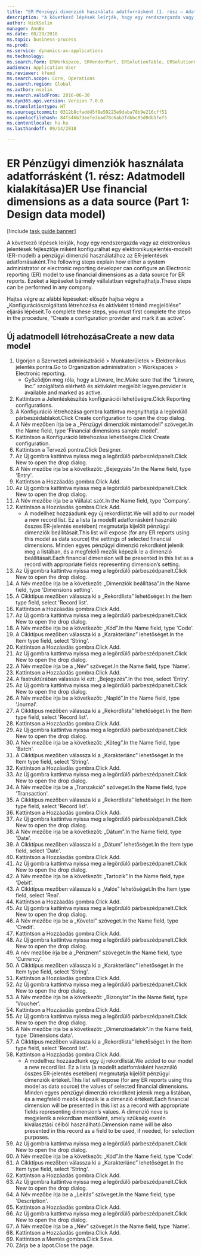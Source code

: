 ```yaml
--- 
title: "ER Pénzügyi dimenziók használata adatforrásként (1. rész – Adatmodell kialakítása)"
description: "A következő lépések leírják, hogy egy rendszergazda vagy az elektronikus jelentések fejlesztője miként konfigurálhat egy elektronikusjelentés-modellt (ER-modell) a pénzügyi dimenzió használatához az ER-jelentések adatforrásaként."
author: NickSelin
manager: AnnBe
ms.date: 08/29/2018
ms.topic: business-process
ms.prod: 
ms.service: dynamics-ax-applications
ms.technology: 
ms.search.form: ERWorkspace, ERVendorPart, ERSolutionTable, ERSolutionCreateDropDialog, ERDataModelDesigner, ERDataModelContentsItemCreationDialog
audience: Application User
ms.reviewer: kfend
ms.search.scope: Core, Operations
ms.search.region: Global
ms.author: nselin
ms.search.validFrom: 2016-06-30
ms.dyn365.ops.version: Version 7.0.0
ms.translationtype: HT
ms.sourcegitcommit: 0312b8cfadd45f8e59225e9daba78b9e216cff51
ms.openlocfilehash: 84f546b73eefe3ead78c6ab3fdbbc05d0db5fef5
ms.contentlocale: hu-hu
ms.lasthandoff: 09/14/2018

---
```

# <a name="er-use-financial-dimensions-as-a-data-source-part-1-design-data-model"></a><span data-ttu-id="fc5da-103">ER Pénzügyi dimenziók használata adatforrásként (1. rész: Adatmodell kialakítása)</span><span class="sxs-lookup"><span data-stu-id="fc5da-103">ER Use financial dimensions as a data source (Part 1: Design data model)</span></span>

[!include [task guide banner](../../includes/task-guide-banner.md)]

<span data-ttu-id="fc5da-104">A következő lépések leírják, hogy egy rendszergazda vagy az elektronikus jelentések fejlesztője miként konfigurálhat egy elektronikusjelentés-modellt (ER-modell) a pénzügyi dimenzió használatához az ER-jelentések adatforrásaként.</span><span class="sxs-lookup"><span data-stu-id="fc5da-104">The following steps explain how either a system administrator or electronic reporting developer can configure an Electronic reporting (ER) model to use financial dimensions as a data source for ER reports.</span></span> <span data-ttu-id="fc5da-105">Ezeket a lépéseket bármely vállalatban végrehajthatja.</span><span class="sxs-lookup"><span data-stu-id="fc5da-105">These steps can be performed in any company.</span></span>

<span data-ttu-id="fc5da-106">Hajtsa végre az alábbi lépéseket: először hajtsa végre a „Konfigurációszolgáltató létrehozása és aktívként történő megjelölése” eljárás lépéseit.</span><span class="sxs-lookup"><span data-stu-id="fc5da-106">To complete these steps, you must first complete the steps in the procedure, “Create a configuration provider and mark it as active”.</span></span>


## <a name="create-a-new-data-model"></a><span data-ttu-id="fc5da-107">Új adatmodell létrehozása</span><span class="sxs-lookup"><span data-stu-id="fc5da-107">Create a new data model</span></span>
1. <span data-ttu-id="fc5da-108">Ugorjon a Szervezeti adminisztráció > Munkaterületek > Elektronikus jelentés pontra.</span><span class="sxs-lookup"><span data-stu-id="fc5da-108">Go to Organization administration > Workspaces > Electronic reporting.</span></span>
    * <span data-ttu-id="fc5da-109">Győződjön meg róla, hogy a Litware, Inc.</span><span class="sxs-lookup"><span data-stu-id="fc5da-109">Make sure that the “Litware, Inc.”</span></span> <span data-ttu-id="fc5da-110">szolgáltató elérhető és aktívként megjelölt legyen.</span><span class="sxs-lookup"><span data-stu-id="fc5da-110">provider is available and marked as active.</span></span>  
2. <span data-ttu-id="fc5da-111">Kattintson a Jelentéskészítés konfigurációi lehetőségre.</span><span class="sxs-lookup"><span data-stu-id="fc5da-111">Click Reporting configurations.</span></span>
3. <span data-ttu-id="fc5da-112">A Konfiguráció létrehozása gombra kattintva megnyithatja a legördülő párbeszédablakot.</span><span class="sxs-lookup"><span data-stu-id="fc5da-112">Click Create configuration to open the drop dialog.</span></span>
4. <span data-ttu-id="fc5da-113">A Név mezőben írja be a „Pénzügyi dimenziók mintamodell” szöveget.</span><span class="sxs-lookup"><span data-stu-id="fc5da-113">In the Name field, type 'Financial dimensions sample model'.</span></span>
5. <span data-ttu-id="fc5da-114">Kattintson a Konfiguráció létrehozása lehetőségre.</span><span class="sxs-lookup"><span data-stu-id="fc5da-114">Click Create configuration.</span></span>
6. <span data-ttu-id="fc5da-115">Kattintson a Tervező pontra.</span><span class="sxs-lookup"><span data-stu-id="fc5da-115">Click Designer.</span></span>
7. <span data-ttu-id="fc5da-116">Az Új gombra kattintva nyissa meg a legördülő párbeszédpanelt.</span><span class="sxs-lookup"><span data-stu-id="fc5da-116">Click New to open the drop dialog.</span></span>
8. <span data-ttu-id="fc5da-117">A Név mezőbe írja be a következőt: „Bejegyzés”.</span><span class="sxs-lookup"><span data-stu-id="fc5da-117">In the Name field, type 'Entry'.</span></span>
9. <span data-ttu-id="fc5da-118">Kattintson a Hozzáadás gombra.</span><span class="sxs-lookup"><span data-stu-id="fc5da-118">Click Add.</span></span>
10. <span data-ttu-id="fc5da-119">Az Új gombra kattintva nyissa meg a legördülő párbeszédpanelt.</span><span class="sxs-lookup"><span data-stu-id="fc5da-119">Click New to open the drop dialog.</span></span>
11. <span data-ttu-id="fc5da-120">A Név mezőbe írja be a Vállalat szót.</span><span class="sxs-lookup"><span data-stu-id="fc5da-120">In the Name field, type 'Company'.</span></span>
12. <span data-ttu-id="fc5da-121">Kattintson a Hozzáadás gombra.</span><span class="sxs-lookup"><span data-stu-id="fc5da-121">Click Add.</span></span>
    * <span data-ttu-id="fc5da-122">A modellhez hozzáadunk egy új rekordlistát.</span><span class="sxs-lookup"><span data-stu-id="fc5da-122">We will add to our model a new record list.</span></span> <span data-ttu-id="fc5da-123">Ez a lista (a modellt adatforrásként használó összes ER-jelentés esetében) megmutatja kijelölt pénzügyi dimenziók beállításait.</span><span class="sxs-lookup"><span data-stu-id="fc5da-123">This list will expose (for any ER reports using this model as data source) the settings of selected financial dimensions.</span></span> <span data-ttu-id="fc5da-124">Minden egyes pénzügyi dimenzió rekordként jelenik meg a listában, és a megfelelő mezők képezik le a dimenzió beállításait.</span><span class="sxs-lookup"><span data-stu-id="fc5da-124">Each financial dimension will be presented in this list as a record with appropriate fields representing dimension’s setting.</span></span>  
13. <span data-ttu-id="fc5da-125">Az Új gombra kattintva nyissa meg a legördülő párbeszédpanelt.</span><span class="sxs-lookup"><span data-stu-id="fc5da-125">Click New to open the drop dialog.</span></span>
14. <span data-ttu-id="fc5da-126">A Név mezőbe írja be a következőt: „Dimenziók beállítása”.</span><span class="sxs-lookup"><span data-stu-id="fc5da-126">In the Name field, type 'Dimensions setting'.</span></span>
15. <span data-ttu-id="fc5da-127">A Cikktípus mezőben válassza ki a „Rekordlista” lehetőséget.</span><span class="sxs-lookup"><span data-stu-id="fc5da-127">In the Item type field, select 'Record list'.</span></span>
16. <span data-ttu-id="fc5da-128">Kattintson a Hozzáadás gombra.</span><span class="sxs-lookup"><span data-stu-id="fc5da-128">Click Add.</span></span>
17. <span data-ttu-id="fc5da-129">Az Új gombra kattintva nyissa meg a legördülő párbeszédpanelt.</span><span class="sxs-lookup"><span data-stu-id="fc5da-129">Click New to open the drop dialog.</span></span>
18. <span data-ttu-id="fc5da-130">A Név mezőbe írja be a következőt: „Kód”.</span><span class="sxs-lookup"><span data-stu-id="fc5da-130">In the Name field, type 'Code'.</span></span>
19. <span data-ttu-id="fc5da-131">A Cikktípus mezőben válassza ki a „Karakterlánc” lehetőséget.</span><span class="sxs-lookup"><span data-stu-id="fc5da-131">In the Item type field, select 'String'.</span></span>
20. <span data-ttu-id="fc5da-132">Kattintson a Hozzáadás gombra.</span><span class="sxs-lookup"><span data-stu-id="fc5da-132">Click Add.</span></span>
21. <span data-ttu-id="fc5da-133">Az Új gombra kattintva nyissa meg a legördülő párbeszédpanelt.</span><span class="sxs-lookup"><span data-stu-id="fc5da-133">Click New to open the drop dialog.</span></span>
22. <span data-ttu-id="fc5da-134">A Név mezőbe írja be a „Név” szöveget.</span><span class="sxs-lookup"><span data-stu-id="fc5da-134">In the Name field, type 'Name'.</span></span>
23. <span data-ttu-id="fc5da-135">Kattintson a Hozzáadás gombra.</span><span class="sxs-lookup"><span data-stu-id="fc5da-135">Click Add.</span></span>
24. <span data-ttu-id="fc5da-136">A fastruktúrában válassza ki ezt: „Bejegyzés”.</span><span class="sxs-lookup"><span data-stu-id="fc5da-136">In the tree, select 'Entry'.</span></span>
25. <span data-ttu-id="fc5da-137">Az Új gombra kattintva nyissa meg a legördülő párbeszédpanelt.</span><span class="sxs-lookup"><span data-stu-id="fc5da-137">Click New to open the drop dialog.</span></span>
26. <span data-ttu-id="fc5da-138">A Név mezőbe írja be a következőt: „Napló”.</span><span class="sxs-lookup"><span data-stu-id="fc5da-138">In the Name field, type 'Journal'.</span></span>
27. <span data-ttu-id="fc5da-139">A Cikktípus mezőben válassza ki a „Rekordlista” lehetőséget.</span><span class="sxs-lookup"><span data-stu-id="fc5da-139">In the Item type field, select 'Record list'.</span></span>
28. <span data-ttu-id="fc5da-140">Kattintson a Hozzáadás gombra.</span><span class="sxs-lookup"><span data-stu-id="fc5da-140">Click Add.</span></span>
29. <span data-ttu-id="fc5da-141">Az Új gombra kattintva nyissa meg a legördülő párbeszédpanelt.</span><span class="sxs-lookup"><span data-stu-id="fc5da-141">Click New to open the drop dialog.</span></span>
30. <span data-ttu-id="fc5da-142">A Név mezőbe írja be a következőt: „Köteg”.</span><span class="sxs-lookup"><span data-stu-id="fc5da-142">In the Name field, type 'Batch'.</span></span>
31. <span data-ttu-id="fc5da-143">A Cikktípus mezőben válassza ki a „Karakterlánc” lehetőséget.</span><span class="sxs-lookup"><span data-stu-id="fc5da-143">In the Item type field, select 'String'.</span></span>
32. <span data-ttu-id="fc5da-144">Kattintson a Hozzáadás gombra.</span><span class="sxs-lookup"><span data-stu-id="fc5da-144">Click Add.</span></span>
33. <span data-ttu-id="fc5da-145">Az Új gombra kattintva nyissa meg a legördülő párbeszédpanelt.</span><span class="sxs-lookup"><span data-stu-id="fc5da-145">Click New to open the drop dialog.</span></span>
34. <span data-ttu-id="fc5da-146">A Név mezőbe írja be a „Tranzakció” szöveget.</span><span class="sxs-lookup"><span data-stu-id="fc5da-146">In the Name field, type 'Transaction'.</span></span>
35. <span data-ttu-id="fc5da-147">A Cikktípus mezőben válassza ki a „Rekordlista” lehetőséget.</span><span class="sxs-lookup"><span data-stu-id="fc5da-147">In the Item type field, select 'Record list'.</span></span>
36. <span data-ttu-id="fc5da-148">Kattintson a Hozzáadás gombra.</span><span class="sxs-lookup"><span data-stu-id="fc5da-148">Click Add.</span></span>
37. <span data-ttu-id="fc5da-149">Az Új gombra kattintva nyissa meg a legördülő párbeszédpanelt.</span><span class="sxs-lookup"><span data-stu-id="fc5da-149">Click New to open the drop dialog.</span></span>
38. <span data-ttu-id="fc5da-150">A Név mezőbe írja be a következőt: „Dátum”.</span><span class="sxs-lookup"><span data-stu-id="fc5da-150">In the Name field, type 'Date'.</span></span>
39. <span data-ttu-id="fc5da-151">A Cikktípus mezőben válassza ki a „Dátum” lehetőséget.</span><span class="sxs-lookup"><span data-stu-id="fc5da-151">In the Item type field, select 'Date'.</span></span>
40. <span data-ttu-id="fc5da-152">Kattintson a Hozzáadás gombra.</span><span class="sxs-lookup"><span data-stu-id="fc5da-152">Click Add.</span></span>
41. <span data-ttu-id="fc5da-153">Az Új gombra kattintva nyissa meg a legördülő párbeszédpanelt.</span><span class="sxs-lookup"><span data-stu-id="fc5da-153">Click New to open the drop dialog.</span></span>
42. <span data-ttu-id="fc5da-154">A Név mezőbe írja be a következőt: „Tartozik”.</span><span class="sxs-lookup"><span data-stu-id="fc5da-154">In the Name field, type 'Debit'.</span></span>
43. <span data-ttu-id="fc5da-155">A Cikktípus mezőben válassza ki a „Valós” lehetőséget.</span><span class="sxs-lookup"><span data-stu-id="fc5da-155">In the Item type field, select 'Real'.</span></span>
44. <span data-ttu-id="fc5da-156">Kattintson a Hozzáadás gombra.</span><span class="sxs-lookup"><span data-stu-id="fc5da-156">Click Add.</span></span>
45. <span data-ttu-id="fc5da-157">Az Új gombra kattintva nyissa meg a legördülő párbeszédpanelt.</span><span class="sxs-lookup"><span data-stu-id="fc5da-157">Click New to open the drop dialog.</span></span>
46. <span data-ttu-id="fc5da-158">A Név mezőbe írja be a „Követel” szöveget.</span><span class="sxs-lookup"><span data-stu-id="fc5da-158">In the Name field, type 'Credit'.</span></span>
47. <span data-ttu-id="fc5da-159">Kattintson a Hozzáadás gombra.</span><span class="sxs-lookup"><span data-stu-id="fc5da-159">Click Add.</span></span>
48. <span data-ttu-id="fc5da-160">Az Új gombra kattintva nyissa meg a legördülő párbeszédpanelt.</span><span class="sxs-lookup"><span data-stu-id="fc5da-160">Click New to open the drop dialog.</span></span>
49. <span data-ttu-id="fc5da-161">A név mezőbe írja be a „Pénznem” szöveget.</span><span class="sxs-lookup"><span data-stu-id="fc5da-161">In the Name field, type 'Currency'.</span></span>
50. <span data-ttu-id="fc5da-162">A Cikktípus mezőben válassza ki a „Karakterlánc” lehetőséget.</span><span class="sxs-lookup"><span data-stu-id="fc5da-162">In the Item type field, select 'String'.</span></span>
51. <span data-ttu-id="fc5da-163">Kattintson a Hozzáadás gombra.</span><span class="sxs-lookup"><span data-stu-id="fc5da-163">Click Add.</span></span>
52. <span data-ttu-id="fc5da-164">Az Új gombra kattintva nyissa meg a legördülő párbeszédpanelt.</span><span class="sxs-lookup"><span data-stu-id="fc5da-164">Click New to open the drop dialog.</span></span>
53. <span data-ttu-id="fc5da-165">A Név mezőbe írja be a következőt: „Bizonylat”.</span><span class="sxs-lookup"><span data-stu-id="fc5da-165">In the Name field, type 'Voucher'.</span></span>
54. <span data-ttu-id="fc5da-166">Kattintson a Hozzáadás gombra.</span><span class="sxs-lookup"><span data-stu-id="fc5da-166">Click Add.</span></span>
55. <span data-ttu-id="fc5da-167">Az Új gombra kattintva nyissa meg a legördülő párbeszédpanelt.</span><span class="sxs-lookup"><span data-stu-id="fc5da-167">Click New to open the drop dialog.</span></span>
56. <span data-ttu-id="fc5da-168">A Név mezőbe írja be a következőt: „Dimenzióadatok”.</span><span class="sxs-lookup"><span data-stu-id="fc5da-168">In the Name field, type 'Dimensions data'.</span></span>
57. <span data-ttu-id="fc5da-169">A Cikktípus mezőben válassza ki a „Rekordlista” lehetőséget.</span><span class="sxs-lookup"><span data-stu-id="fc5da-169">In the Item type field, select 'Record list'.</span></span>
58. <span data-ttu-id="fc5da-170">Kattintson a Hozzáadás gombra.</span><span class="sxs-lookup"><span data-stu-id="fc5da-170">Click Add.</span></span>
    * <span data-ttu-id="fc5da-171">A modellhez hozzáadtunk egy új rekordlistát.</span><span class="sxs-lookup"><span data-stu-id="fc5da-171">We added to our model a new record list.</span></span> <span data-ttu-id="fc5da-172">Ez a lista (a modellt adatforrásként használó összes ER-jelentés esetében) megmutatja kijelölt pénzügyi dimenziók értékeit.</span><span class="sxs-lookup"><span data-stu-id="fc5da-172">This list will expose (for any ER reports using this model as data source) the values of selected financial dimensions.</span></span> <span data-ttu-id="fc5da-173">Minden egyes pénzügyi dimenzió rekordként jelenik meg a listában, és a megfelelő mezők képezik le a dimenzió értékeit.</span><span class="sxs-lookup"><span data-stu-id="fc5da-173">Each financial dimension will be presented in this list as a record with appropriate fields representing dimension’s values.</span></span> <span data-ttu-id="fc5da-174">A dimenzió neve is megjelenik a rekordban mezőként, amely szükség esetén kiválasztási célból használható.</span><span class="sxs-lookup"><span data-stu-id="fc5da-174">Dimension name will be also presented in this record as a field to be used, if needed, for selection purposes.</span></span>  
59. <span data-ttu-id="fc5da-175">Az Új gombra kattintva nyissa meg a legördülő párbeszédpanelt.</span><span class="sxs-lookup"><span data-stu-id="fc5da-175">Click New to open the drop dialog.</span></span>
60. <span data-ttu-id="fc5da-176">A Név mezőbe írja be a következőt: „Kód”.</span><span class="sxs-lookup"><span data-stu-id="fc5da-176">In the Name field, type 'Code'.</span></span>
61. <span data-ttu-id="fc5da-177">A Cikktípus mezőben válassza ki a „Karakterlánc” lehetőséget.</span><span class="sxs-lookup"><span data-stu-id="fc5da-177">In the Item type field, select 'String'.</span></span>
62. <span data-ttu-id="fc5da-178">Kattintson a Hozzáadás gombra.</span><span class="sxs-lookup"><span data-stu-id="fc5da-178">Click Add.</span></span>
63. <span data-ttu-id="fc5da-179">Az Új gombra kattintva nyissa meg a legördülő párbeszédpanelt.</span><span class="sxs-lookup"><span data-stu-id="fc5da-179">Click New to open the drop dialog.</span></span>
64. <span data-ttu-id="fc5da-180">A Név mezőbe írja be a „Leírás” szöveget.</span><span class="sxs-lookup"><span data-stu-id="fc5da-180">In the Name field, type 'Description'.</span></span>
65. <span data-ttu-id="fc5da-181">Kattintson a Hozzáadás gombra.</span><span class="sxs-lookup"><span data-stu-id="fc5da-181">Click Add.</span></span>
66. <span data-ttu-id="fc5da-182">Az Új gombra kattintva nyissa meg a legördülő párbeszédpanelt.</span><span class="sxs-lookup"><span data-stu-id="fc5da-182">Click New to open the drop dialog.</span></span>
67. <span data-ttu-id="fc5da-183">A Név mezőbe írja be a „Név” szöveget.</span><span class="sxs-lookup"><span data-stu-id="fc5da-183">In the Name field, type 'Name'.</span></span>
68. <span data-ttu-id="fc5da-184">Kattintson a Hozzáadás gombra.</span><span class="sxs-lookup"><span data-stu-id="fc5da-184">Click Add.</span></span>
69. <span data-ttu-id="fc5da-185">Kattintson a Mentés gombra.</span><span class="sxs-lookup"><span data-stu-id="fc5da-185">Click Save.</span></span>
70. <span data-ttu-id="fc5da-186">Zárja be a lapot.</span><span class="sxs-lookup"><span data-stu-id="fc5da-186">Close the page.</span></span>


